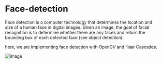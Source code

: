 # Face-detection

Face detection is a computer technology that determines the location and size of a human face in digital images. Given an image, the goal of facial recognition is to determine whether there are any faces and return the bounding box of each detected face (see object detection).

here, we are Implementing face detection with OpenCV and Haar Cascades.

![image](https://user-images.githubusercontent.com/76062756/141058946-acd38e19-5ca5-4f45-b292-99a9c4054d97.png)
